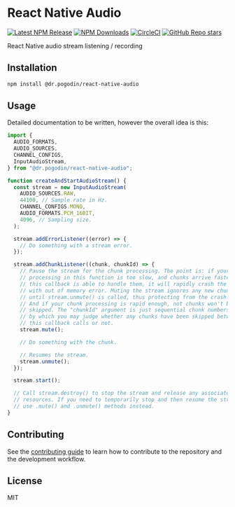 # React Native Audio

[![Latest NPM Release](https://img.shields.io/npm/v/@dr.pogodin/react-native-audio.svg)](https://www.npmjs.com/package/@dr.pogodin/react-native-audio)
[![NPM Downloads](https://img.shields.io/npm/dm/@dr.pogodin/react-native-audio.svg)](https://www.npmjs.com/package/@dr.pogodin/react-native-audio)
[![CircleCI](https://dl.circleci.com/status-badge/img/gh/birdofpreyru/react-native-audio/tree/main.svg?style=shield)](https://app.circleci.com/pipelines/github/birdofpreyru/react-native-audio)
[![GitHub Repo stars](https://img.shields.io/github/stars/birdofpreyru/react-native-audio?style=social)](https://github.com/birdofpreyru/react-native-audio)

React Native audio stream listening / recording

## Installation

```sh
npm install @dr.pogodin/react-native-audio
```

## Usage

Detailed documentation to be written, however the overall idea is this:

```js
import {
  AUDIO_FORMATS,
  AUDIO_SOURCES,
  CHANNEL_CONFIGS,
  InputAudioStream,
} from "@dr.pogodin/react-native-audio";

function createAndStartAudioStream() {
  const stream = new InputAudioStream(
    AUDIO_SOURCES.RAW,
    44100, // Sample rate in Hz.
    CHANNEL_CONFIGS.MONO,
    AUDIO_FORMATS.PCM_16BIT,
    4096, // Sampling size.
  );

  stream.addErrorListener((error) => {
    // Do something with a stream error.
  });

  stream.addChunkListener((chunk, chunkId) => {
    // Pause the stream for the chunk processing. The point is: if your chunk
    // processing in this function is too slow, and chunks arrive faster than
    // this callback is able to handle them, it will rapidly crash the app,
    // with out of memory error. Muting the stream ignores any new chunks
    // until stream.unmute() is called, thus protecting from the crash.
    // And if your chunk processing is rapid enough, not chunks won't be
    // skipped. The "chunkId" argument is just sequential chunk numbers,
    // by which you may judge whether any chunks have been skipped between
    // this callback calls or not.
    stream.mute();

    // Do something with the chunk.

    // Resumes the stream.
    stream.unmute();
  });

  stream.start();

  // Call stream.destroy() to stop the stream and release any associated
  // resources. If you need to temporarily stop and then resume the stream,
  // use .mute() and .unmute() methods instead.
}
```

## Contributing

See the [contributing guide](CONTRIBUTING.md) to learn how to contribute to the repository and the development workflow.

## License

MIT
